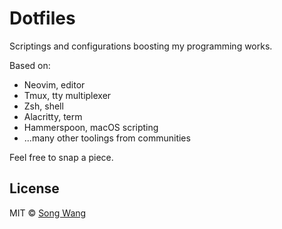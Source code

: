 # Dotfiles

Scriptings and configurations boosting my programming works.

Based on:

- Neovim, editor
- Tmux, tty multiplexer
- Zsh, shell
- Alacritty, term
- Hammerspoon, macOS scripting
- ...many other toolings from communities

Feel free to snap a piece.

## License

MIT © [Song Wang](https://songwang.io)
